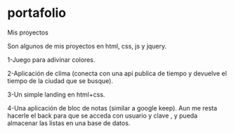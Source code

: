 # portafolio
Mis proyectos

Son algunos de mis proyectos en html, css, js y jquery.

1-Juego para adivinar colores.

2-Aplicación de clima (conecta con una api publica de tiempo y devuelve el tiempo de la ciudad que se busque).

3-Un simple landing en html+css.

4-Una aplicación de bloc de notas (similar a google keep). Aun me resta hacerle el back para que se acceda con usuario y clave , y pueda almacenar las listas en una base de datos.


